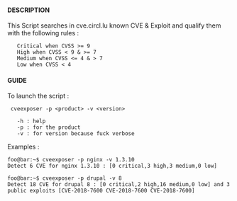 #### DESCRIPTION
This Script searches in cve.circl.lu known CVE & Exploit and qualify them with the following rules :

       Critical when CVSS >= 9 
       High when CVSS < 9 & >= 7 
       Medium when CVSS <= 4 & > 7 
       Low when CVSS < 4 


#### GUIDE 
To launch the script :

```
 cveexposer -p <product> -v <version>

   -h : help
   -p : for the product
   -v : for version because fuck verbose
 ```
   
Examples :
```console
foo@bar:~$ cveexposer -p nginx -v 1.3.10
Detect 6 CVE for nginx 1.3.10 : [0 critical,3 high,3 medium,0 low]
```
```console
foo@bar:~$ cveexposer -p drupal -v 8
Detect 18 CVE for drupal 8 : [0 critical,2 high,16 medium,0 low] and 3 public exploits [CVE-2018-7600 CVE-2018-7600 CVE-2018-7600]
```
